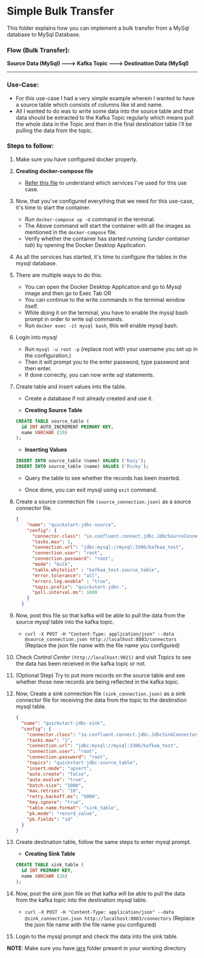 # Simple Bulk Transfer

This folder explains how you can implement a bulk transfer from a MySql database to MySql Database.

### Flow (Bulk Transfer):
**Source Data (MySql) ---> Kafka Topic ---> Destination Data (MySql)**

---
### Use-Case:

- For this use-case I had a very simple example wherein I wanted to have a source table which consists of columns like id and name.
- All I wanted to do was to write some data into the source table and that data should be extracted to the Kafka Topic regularly which means pull the whole data in the Topic and then in the final destination table i'll be pulling the data from the topic.

### Steps to follow:

1. Make sure you have configured docker properly.

2. **Creating docker-compose file**
    - [Refer this file](https://github.com/RahulRoy-rsp/Kafka_On_Docker/blob/main/Use_Case_1/docker-compose.yml) to understand which services I've used for this use case.

3. Now, that you've configured everything that we need for this use-case, it's time to start the container.
    - Run `docker-compose up -d` command in the terminal.
    - The Above command will start the container with all the images as mentioned in the `docker-compose` file.
    - Verify whether the container has started running (*under container tab*) by opening the Docker Desktop Application.

4. As all the services has started, it's time to configure the tables in the mysql database.

5. There are multiple ways to do this:
    - You can open the Docker Desktop Application and go to Mysql image and then go to Exec Tab
    OR
    - You can continue to the write commands in the terminal window itself.
    - While doing it on the terminal, you have to enable the mysql bash prompt in order to write sql commands.
    - Run `docker exec -it mysql bash`, this will enable mysql bash.

6. Login into mysql
    - Run `mysql -u root -p` (replace root with your username you set up in the configuration.)
    - Then it will prompt you to the enter password, type password and then enter.
    - If done correctly, you can now write sql statements.

7. Create table and insert values into the table.

    - Create a database if not already created and use it.
  
    - **Creating Source Table**
    ```sql
    CREATE TABLE source_table (
      id INT AUTO_INCREMENT PRIMARY KEY,
      name VARCHAR (20)
    );
    ```
  
    - **Inserting Values**
    ```sql
    INSERT INTO source_table (name) VALUES ('Kacy');
    INSERT INTO source_table (name) VALUES ('Ricky');
    ```
  
    - Query the table to see whether the records has been inserted.
  
    - Once done, you can exit mysql using `exit` command.

8. Create a source connection file `(source_connection.json)` as a source connector file.
    ```json
    {
        "name": "quickstart-jdbc-source",
        "config": {
          "connector.class": "io.confluent.connect.jdbc.JdbcSourceConnector",
          "tasks.max": 1,
          "connection.url": "jdbc:mysql://mysql:3306/kafkaa_test",
          "connection.user": "root",
          "connection.password": "root",
          "mode": "bulk",
          "table.whitelist" : "kafkaa_test.source_table",
          "error.tolerance": "all",
          "errors.log.enable" : "true",
          "topic.prefix": "quickstart-jdbc-",
          "poll.interval.ms": 1000
        }
      }
    ```

9. Now, post this file so that kafka will be able to pull the data from the source mysql table into the kafka topic.

    - `curl -X POST -H "Content-Type: application/json" --data @source_connection.json http://localhost:8083/connectors` (Replace the json file name with the file name you configured)

10. Check *Control Center* `(http://localhost:9021)` and visit Topics to see the data has been received in the kafka topic or not.

11. (Optional Step) Try to put more records on the source table and see whether those new records are being reflected in the kafka topic.

12. Now, Create a sink connection file `(sink_connection.json)` as a sink connector file for receiving the data from the topic to the destinstion mysql table.
    ```json
    {
      "name": "quickstart-jdbc-sink",
      "config": {
        "connector.class": "io.confluent.connect.jdbc.JdbcSinkConnector",
        "tasks.max": "1",
        "connection.url": "jdbc:mysql://mysql:3306/kafkaa_test",
        "connection.user": "root",
        "connection.password": "root",
        "topics": "quickstart-jdbc-source_table",
        "insert.mode": "upsert",
        "auto.create": "false",
        "auto.evolve": "true",
        "batch.size": "1000",
        "max.retries": "10",
        "retry.backoff.ms": "5000",
        "key.ignore": "true",
        "table.name.format": "sink_table",
        "pk.mode": "record_value",
        "pk.fields": "id"
      }
    }
    ```

13. Create destination table, follow the same steps to enter mysql prompt.
    - **Creating Sink Table**
    ```sql
    CREATE TABLE sink_table (
      id INT PRIMARY KEY,
      name VARCHAR (20)
    );
    ```

14. Now, post the sink json file so that kafka will be able to pull the data from the kafka topic into the destination mysql table.

    - `curl -X POST -H "Content-Type: application/json" --data @sink_connection.json http://localhost:8083/connectors` (Replace the json file name with the file name you configured)

15. Login to the mysql prompt and check the data into the sink table.

**NOTE**: Make sure you have [jars](https://github.com/RahulRoy-rsp/Kafka_On_Docker/tree/main/jars) folder present in your working directory
